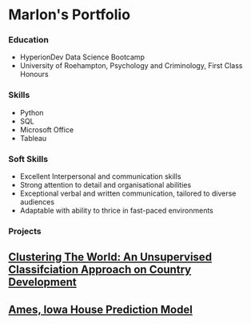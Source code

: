 # Marlon's Portfolio

### Education
- HyperionDev Data Science Bootcamp
- University of Roehampton,
  Psychology and Criminology, First Class Honours

### Skills
- Python
- SQL
- Microsoft Office
- Tableau

### Soft Skills
- Excellent Interpersonal and communication skills
- Strong attention to detail and organisational abilities
- Exceptional verbal and written communication, tailored to diverse audiences
- Adaptable with ability to thrice in fast-paced environments 

### Projects 
[Clustering The World: An Unsupervised Classifciation Approach on Country Development](https://github.com/MarlonMangoba/Country-Categorising-Using-K-means-Clustering)
- 
[Ames, Iowa House Prediction Model](https://github.com/MarlonMangoba/House-Prediction-Model)
- 

